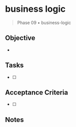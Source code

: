 # business logic

> Phase 09 • business-logic

## Objective
- 

## Tasks
- [ ] 

## Acceptance Criteria
- [ ] 

## Notes

